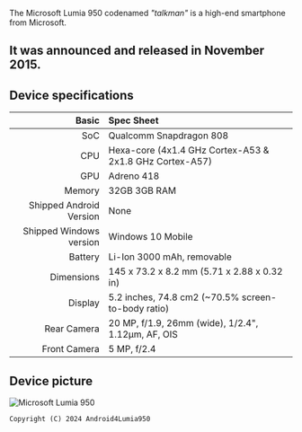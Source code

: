 The Microsoft Lumia 950 codenamed _"talkman"_ is a high-end smartphone from Microsoft.

It was announced and released in November 2015.
--------------

## Device specifications

Basic   | Spec Sheet
-------:|:-------------------------
SoC     | Qualcomm Snapdragon 808
CPU     | Hexa-core (4x1.4 GHz Cortex-A53 & 2x1.8 GHz Cortex-A57)
GPU     | Adreno 418
Memory  | 32GB 3GB RAM
Shipped Android Version | None
Shipped Windows version | Windows 10 Mobile
Battery | Li-Ion 3000 mAh, removable
Dimensions | 145 x 73.2 x 8.2 mm (5.71 x 2.88 x 0.32 in)
Display | 5.2 inches, 74.8 cm2 (~70.5% screen-to-body ratio)
Rear Camera | 20 MP, f/1.9, 26mm (wide), 1/2.4", 1.12µm, AF, OIS
Front Camera | 5 MP, f/2.4

## Device picture

![Microsoft Lumia 950](https://www.kickmobiles.com/images/thumbs/0032779_microsoft-lumia-950_808.jpeg "Microsoft Lumia 950")


```
Copyright (C) 2024 Android4Lumia950
```